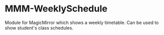 # MMM-WeeklySchedule
Module for MagicMirror which shows a weekly timetable. Can be used to show student's class schedules.
